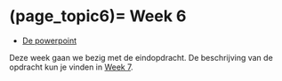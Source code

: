 (page_topic6)=
Week 6
=======================

- [De powerpoint](../../files/stuurinformatie_workshop_6.pptx)

Deze week gaan we bezig met de eindopdracht. De beschrijving van de opdracht kun je vinden in [Week 7](https://remi-ui.github.io/python_tb/class/week07/week07_summary.html).
